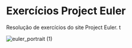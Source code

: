 # Exercícios Project Euler
Resolução de exercícios do site Project Euler.  t

![euler_portrait (1)](https://user-images.githubusercontent.com/130702330/232871505-e2e76fe7-d6bb-459d-bf46-2915fbe5b259.jpg)
